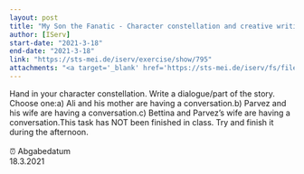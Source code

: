 ```yaml
---
layout: post
title: "My Son the Fanatic - Character constellation and creative writing"
author: [IServ]
start-date: "2021-3-18"
end-date: "2021-3-18"
link: "https://sts-mei.de/iserv/exercise/show/795"
attachments: "<a target='_blank' href='https://sts-mei.de/iserv/fs/file/exercise-dl/12530/Character%20constellation%20-%2018.03.2021.pdf'>Character_constellation_-_18.03.2021.pdf</a><br> <a target='_blank' href='https://sts-mei.de/iserv/fs/file/exercise-dl/12553/Narrative%20perspective%20-%2018.03.2021%20%28Beginning%29.pdf'>Narrative_perspective_-_18.03.2021_%28Beginning%29.pdf</a><br> <a target='_blank' href='https://sts-mei.de/iserv/fs/file/exercise-dl/12948/Narrative%20perspective%20-%2018.03.2021%20%28Finished%29.pdf'>Narrative_perspective_-_18.03.2021_%28Finished%29.pdf</a><br> "
---
```

Hand in your character constellation. Write a dialogue/part of the story. Choose one:a) Ali and his mother are having a conversation.b) Parvez and his wife are having a conversation.c) Bettina and Parvez’s wife are having a conversation.This task has NOT been finished in class. Try and finish it during the afternoon.<br><br> ⏰ Abgabedatum <br>18.3.2021